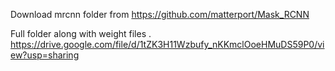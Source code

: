 

Download mrcnn folder from https://github.com/matterport/Mask_RCNN


Full folder along with weight files .
https://drive.google.com/file/d/1tZK3H11Wzbufy_nKKmclOoeHMuDS59P0/view?usp=sharing
